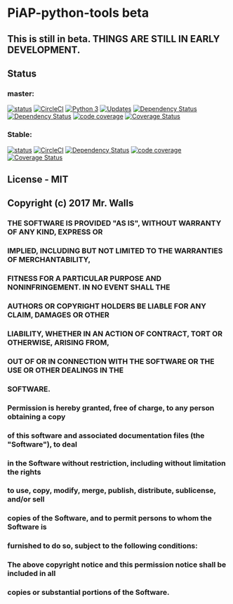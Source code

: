 # PiAP-python-tools beta

## This is still in beta. THINGS ARE STILL IN EARLY DEVELOPMENT.

## Status

### master:
[![status](https://travis-ci.org/reactive-firewall/PiAP-python-tools.svg?branch=master)](https://travis-ci.org/reactive-firewall/PiAP-python-tools)
[![CircleCI](https://circleci.com/gh/reactive-firewall/PiAP-python-tools/tree/master.svg?style=svg)](https://circleci.com/gh/reactive-firewall/PiAP-python-tools/tree/master)
[![Python 3](https://pyup.io/repos/github/reactive-firewall/PiAP-python-tools/python-3-shield.svg)](https://pyup.io/repos/github/reactive-firewall/PiAP-python-tools/)
[![Updates](https://pyup.io/repos/github/reactive-firewall/PiAP-python-tools/shield.svg)](https://pyup.io/repos/github/reactive-firewall/PiAP-python-tools/)
[![Dependency Status](https://gemnasium.com/badges/github.com/reactive-firewall/PiAP-python-tools.svg)](https://gemnasium.com/github.com/reactive-firewall/PiAP-python-tools)
[![Dependency Status](https://www.versioneye.com/user/projects/59141686eb858e002d45d36e/badge.svg?style=flat-round)](https://www.versioneye.com/user/projects/59141686eb858e002d45d36e)
[![code coverage](https://codecov.io/gh/reactive-firewall/PiAP-python-tools/branch/master/graph/badge.svg)](https://codecov.io/gh/reactive-firewall/PiAP-python-tools/branch/master/)
[![Coverage Status](https://coveralls.io/repos/github/reactive-firewall/PiAP-python-tools/badge.svg?branch=master)](https://coveralls.io/github/reactive-firewall/PiAP-python-tools?branch=master)

### Stable:
[![status](https://travis-ci.org/reactive-firewall/PiAP-python-tools.svg?branch=stable)](https://travis-ci.org/reactive-firewall/PiAP-python-tools)
[![CircleCI](https://circleci.com/gh/reactive-firewall/PiAP-python-tools/tree/stable.svg?style=svg)](https://circleci.com/gh/reactive-firewall/PiAP-python-tools/tree/stable)
[![Dependency Status](https://www.versioneye.com/user/projects/5961fc36368b08002a056e48/badge.svg?style=flat-round)](https://www.versioneye.com/user/projects/5961fc36368b08002a056e48)
[![code coverage](https://codecov.io/gh/reactive-firewall/PiAP-python-tools/branch/stable/graph/badge.svg)](https://codecov.io/gh/reactive-firewall/PiAP-python-tools/branch/stable/)
[![Coverage Status](https://coveralls.io/repos/github/reactive-firewall/PiAP-python-tools/badge.svg?branch=stable)](https://coveralls.io/github/reactive-firewall/PiAP-python-tools?branch=stable)

## License - MIT

## Copyright (c) 2017 Mr. Walls
### 
### THE SOFTWARE IS PROVIDED "AS IS", WITHOUT WARRANTY OF ANY KIND, EXPRESS OR
### IMPLIED, INCLUDING BUT NOT LIMITED TO THE WARRANTIES OF MERCHANTABILITY,
### FITNESS FOR A PARTICULAR PURPOSE AND NONINFRINGEMENT. IN NO EVENT SHALL THE
### AUTHORS OR COPYRIGHT HOLDERS BE LIABLE FOR ANY CLAIM, DAMAGES OR OTHER
### LIABILITY, WHETHER IN AN ACTION OF CONTRACT, TORT OR OTHERWISE, ARISING FROM,
### OUT OF OR IN CONNECTION WITH THE SOFTWARE OR THE USE OR OTHER DEALINGS IN THE
### SOFTWARE.
###
### Permission is hereby granted, free of charge, to any person obtaining a copy
### of this software and associated documentation files (the "Software"), to deal
### in the Software without restriction, including without limitation the rights
### to use, copy, modify, merge, publish, distribute, sublicense, and/or sell
### copies of the Software, and to permit persons to whom the Software is
### furnished to do so, subject to the following conditions:
###
### The above copyright notice and this permission notice shall be included in all
### copies or substantial portions of the Software.

